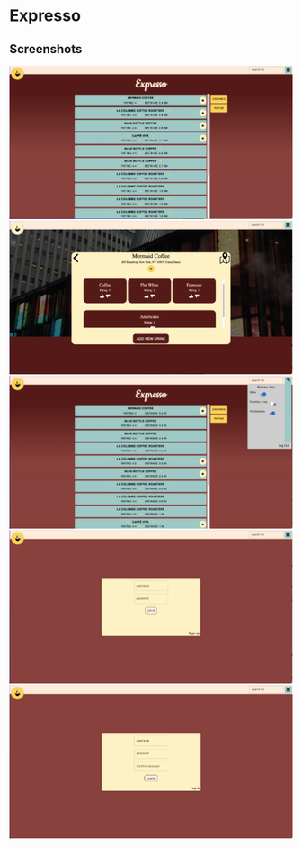 # Expresso

## Screenshots

![](./admin/Landing.png)
![](./admin/Details.png)
![](./admin/Options.png)
![](./admin/Login.png)
![](./admin/Signup.png)
